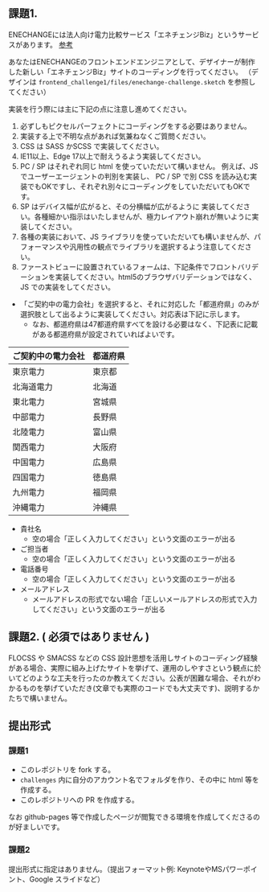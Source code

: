 ## 課題1. 
ENECHANGEには法人向け電力比較サービス「エネチェンジBiz」というサービスがあります。
[参考](https://enechange.jp/biz/input)

あなたはENECHANGEのフロントエンドエンジニアとして、デザイナーが制作した新しい「エネチェンジBiz」サイトのコーディングを行ってください。
（デザインは `frontend_challenge1/files/enechange-challenge.sketch` を参照してください）

実装を行う際には主に下記の点に注意し進めてください。
1. 必ずしもピクセルパーフェクトにコーディングをする必要はありません。
1. 実装する上で不明な点があれば気兼ねなくご質問ください。
1. CSS は SASS かSCSS で実装してください。
1. IE11以上、Edge 17以上で耐えうるよう実装してください。
1. PC / SP はそれぞれ同じ html を使っていただいて構いません。 例えば、JS でユーザーエージェントの判別を実装し、 PC / SP で別 CSS を読み込む実装でもOKですし、それぞれ別々にコーディングをしていただいてもOKです。
1. SP はデバイス幅が広がると、その分横幅が広がるように	実装してください。各種細かい指示はいたしませんが、極力レイアウト崩れが無いように実装してください。
1. 各種の実装において、JS ライブラリを使っていただいても構いませんが、パフォーマンスや汎用性の観点でライブラリを選択するよう注意してください。
1. ファーストビューに設置されているフォームは、下記条件でフロントバリデーションを実装してください。html5のブラウザバリデーションではなく、JS での実装をしてください。

- 「ご契約中の電力会社」を選択すると、それに対応した「都道府県」のみが選択肢として出るように実装してください。対応表は下記に示します。
  - なお、都道府県は47都道府県すべてを設ける必要はなく、下記表に記載がある都道府県が設定されていればよいです。

| ご契約中の電力会社 | 都道府県 |
|:-----------|:------------|
| 東京電力       | 東京都        |
| 北海道電力       | 北海道        |
| 東北電力       | 宮城県        |
| 中部電力       | 長野県        |
| 北陸電力       | 富山県        |
| 関西電力       | 大阪府        |
| 中国電力       | 広島県        |
| 四国電力       | 徳島県        |
| 九州電力       | 福岡県        |
| 沖縄電力       | 沖縄県        |

- 貴社名
  - 空の場合「正しく入力してください」という文面のエラーが出る
- ご担当者
  - 空の場合「正しく入力してください」という文面のエラーが出る
- 電話番号
  - 空の場合「正しく入力してください」という文面のエラーが出る
- メールアドレス
  - メールアドレスの形式でない場合「正しいメールアドレスの形式で入力してください」という文面のエラーが出る

## 課題2. ( 必須ではありません )
FLOCSS や SMACSS などの CSS 設計思想を活用しサイトのコーディング経験がある場合、実際に組み上げたサイトを挙げて、運用のしやすさという観点に於いてどのような工夫を行ったのか教えてください。公表が困難な場合、それがわかるものを挙げていただき(文章でも実際のコードでも大丈夫です)、説明するかたちで構いません。

## 提出形式
### 課題1
* このレポジトリを fork する。
* `challenges` 内に自分のアカウント名でフォルダを作り、その中に html 等を作成する。
* このレポジトリへの PR を作成する。

なお github-pages 等で作成したページが閲覧できる環境を作成してくださるのが好ましいです。

### 課題2
提出形式に指定はありません。（提出フォーマット例: KeynoteやMSパワーポイント、Google スライドなど）
